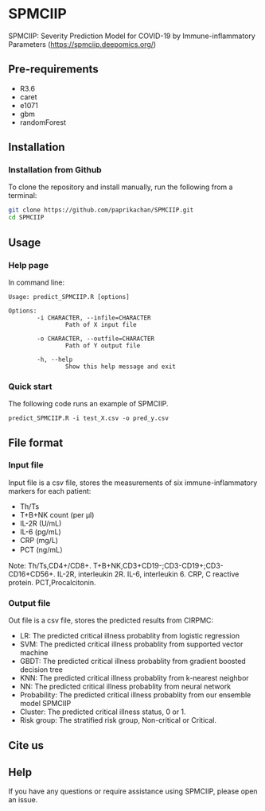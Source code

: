 # SPMCIIP

SPMCIIP: Severity Prediction Model for COVID-19 by Immune-inflammatory Parameters (https://spmciip.deepomics.org/)


## Pre-requirements
* R3.6
* caret
* e1071
* gbm
* randomForest


## Installation

### Installation from Github
To clone the repository and install manually, run the following from a terminal:
```Bash
git clone https://github.com/paprikachan/SPMCIIP.git
cd SPMCIIP
```

## Usage

### Help page

In command line:
```shell
Usage: predict_SPMCIIP.R [options]

Options:
        -i CHARACTER, --infile=CHARACTER
                Path of X input file

        -o CHARACTER, --outfile=CHARACTER
                Path of Y output file

        -h, --help
                Show this help message and exit
```

### Quick start
The following code runs an example of SPMCIIP.

```shell
predict_SPMCIIP.R -i test_X.csv -o pred_y.csv
```

## File format

### Input file


Input file is a csv file, stores the measurements of six immune-inflammatory markers for each patient:
* Th/Ts
* T+B+NK count  (per μl)
* IL-2R         (U/mL)
* IL-6          (pg/mL)
* CRP           (mg/L)
* PCT           (ng/mL）

Note: Th/Ts,CD4+/CD8+. T+B+NK,CD3+CD19-;CD3-CD19+;CD3-CD16+CD56+. IL-2R, interleukin 2R. IL-6, interleukin 6. CRP, C reactive protein. PCT,Procalcitonin.

### Output file
Out file is a csv file, stores the predicted results from CIRPMC:
* LR: The predicted critical illness probablity from logistic regression
* SVM: The predicted critical illness probablity from supported vector machine
* GBDT: The predicted critical illness probablity from gradient boosted decision tree
* KNN: The predicted critical illness probablity from k-nearest neighbor
* NN: The predicted critical illness probablity from neural network
* Probability: The predicted critical illness probablity from our ensemble model SPMCIIP
* Cluster: The predicted critical illness status, 0 or 1.
* Risk group: The stratified risk group, Non-critical or Critical.


## Cite us

## Help
If you have any questions or require assistance using SPMCIIP, please open an issue.
